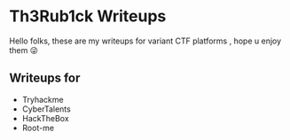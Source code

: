 # Th3Rub1ck Writeups
Hello folks, these are my writeups for variant CTF platforms , hope u enjoy them  :stuck_out_tongue_winking_eye:

## **Writeups for**
* Tryhackme
* CyberTalents
* HackTheBox
* Root-me
